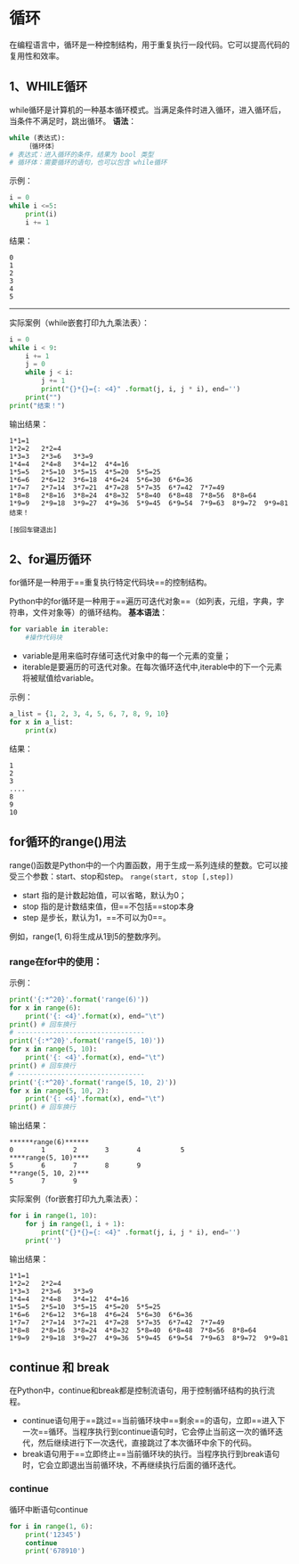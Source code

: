 # 循环
在编程语言中，循环是一种控制结构，用于重复执行一段代码。它可以提高代码的复用性和效率。

## 1、WHILE循环
while循环是计算机的一种基本循环模式。当满足条件时进入循环，进入循环后，当条件不满足时，跳出循环。
**语法**：
```python
while (表达式):
	｛循环体｝
# 表达式：进入循环的条件，结果为 bool 类型
# 循环体：需要循环的语句，也可以包含 while循环
```
示例：
```python
i = 0
while i <=5:
	print(i)
	i += 1
```
结果：
```
0
1
2
3
4
5
```
<hr>

实际案例（while嵌套打印九九乘法表）：
```python
i = 0
while i < 9:
	i += 1
    j = 0
    while j < i:
        j += 1
        print("{}*{}={: <4}" .format(j, i, j * i), end='')
    print("")
print("结束！")
```
输出结果：
```
1*1=1
1*2=2   2*2=4
1*3=3   2*3=6   3*3=9
1*4=4   2*4=8   3*4=12  4*4=16
1*5=5   2*5=10  3*5=15  4*5=20  5*5=25
1*6=6   2*6=12  3*6=18  4*6=24  5*6=30  6*6=36
1*7=7   2*7=14  3*7=21  4*7=28  5*7=35  6*7=42  7*7=49
1*8=8   2*8=16  3*8=24  4*8=32  5*8=40  6*8=48  7*8=56  8*8=64
1*9=9   2*9=18  3*9=27  4*9=36  5*9=45  6*9=54  7*9=63  8*9=72  9*9=81
结束！

[按回车键退出]
```

## 2、for遍历循环
for循环是一种用于==重复执行特定代码块==的控制结构。

Python中的for循环是一种用于==遍历可迭代对象==（如列表，元组，字典，字符串，文件对象等）的循环结构。
**基本语法**：
```python
for variable in iterable:
    #操作代码块
```
- variable是用来临时存储可迭代对象中的每一个元素的变量；
- iterable是要遍历的可迭代对象。在每次循环迭代中,iterable中的下一个元素将被赋值给variable。​

示例：
```python
a_list = {1, 2, 3, 4, 5, 6, 7, 8, 9, 10}
for x in a_list:
    print(x)
```
结果：
```
1
2
3
....
8
9
10
```
## for循环的range()用法
range()函数是Python中的一个内置函数，用于生成一系列连续的整数。它可以接受三个参数：start、stop和step。
```range(start, stop [,step])```
- start 指的是计数起始值，可以省略，默认为0；
- stop 指的是计数结束值，但==不包括==stop本身
- step 是步长，默认为1，==不可以为0==。

例如，range(1, 6)将生成从1到5的整数序列。​

### range在for中的使用：

示例：
```python
print('{:*^20}'.format('range(6)'))
for x in range(6):	
	print('{: <4}'.format(x), end="\t")
print()	# 回车换行
# --------------------------------
print('{:*^20}'.format('range(5, 10)'))
for x in range(5, 10):
	print('{: <4}'.format(x), end="\t")
print()	# 回车换行
# --------------------------------
print('{:*^20}'.format('range(5, 10, 2)'))
for x in range(5, 10, 2):
	print('{: <4}'.format(x), end="\t")
print()	# 回车换行
```
输出结果：
```
******range(6)******
0       1       2       3       4          5
****range(5, 10)****
5       6       7       8       9  
**range(5, 10, 2)***
5       7       9

```

实际案例（for嵌套打印九九乘法表）：
```python
for i in range(1, 10):
    for j in range(1, i + 1):
        print("{}*{}={: <4}" .format(j, i, j * i), end='')
    print('')
```
输出结果：
```
1*1=1
1*2=2   2*2=4
1*3=3   2*3=6   3*3=9
1*4=4   2*4=8   3*4=12  4*4=16
1*5=5   2*5=10  3*5=15  4*5=20  5*5=25
1*6=6   2*6=12  3*6=18  4*6=24  5*6=30  6*6=36
1*7=7   2*7=14  3*7=21  4*7=28  5*7=35  6*7=42  7*7=49
1*8=8   2*8=16  3*8=24  4*8=32  5*8=40  6*8=48  7*8=56  8*8=64
1*9=9   2*9=18  3*9=27  4*9=36  5*9=45  6*9=54  7*9=63  8*9=72  9*9=81
```

## continue 和 break
在Python中，continue和break都是控制流语句，用于控制循环结构的执行流程。
- continue语句用于==跳过==当前循环块中==剩余==的语句，立即==进入下一次==循环。当程序执行到continue语句时，它会停止当前这一次的循环迭代，然后继续进行下一次迭代，直接跳过了本次循环中余下的代码。
- break语句用于==立即终止==当前循环块的执行。当程序执行到break语句时，它会立即退出当前循环块，不再继续执行后面的循环迭代。

### continue
循环中断语句continue
```python
for i in range(1, 6):
    print('12345')
    continue
    print('678910')
```
<!--stackedit_data:
eyJoaXN0b3J5IjpbMTc0OTQ3MTUzMSwyOTU2ODMzODMsMTA4Mz
E2NzEyMywtMjA2MDY2MDcwOCwzNzgwMjcyOTNdfQ==
-->